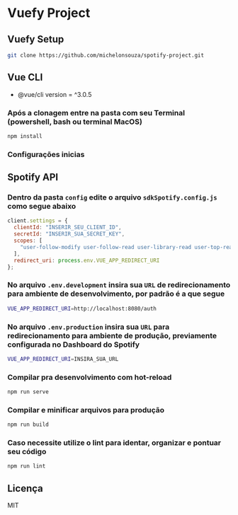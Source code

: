 # Vuefy Project

## Vuefy Setup

```bash
git clone https://github.com/michelonsouza/spotify-project.git
```

## Vue CLI

- @vue/cli version = ^3.0.5

### Após a clonagem entre na pasta com seu Terminal (powershell, bash ou terminal MacOS)

```bash
npm install
```

### Configurações inicias

## Spotify API

### Dentro da pasta `config` edite o arquivo `sdkSpotify.config.js` como segue abaixo

```js
client.settings = {
  clientId: "INSERIR_SEU_CLIENT_ID",
  secretId: "INSERIR_SUA_SECRET_KEY",
  scopes: [
    "user-follow-modify user-follow-read user-library-read user-top-read"
  ],
  redirect_uri: process.env.VUE_APP_REDIRECT_URI
};
```

### No arquivo `.env.development` insira sua `URL` de redirecionamento para ambiente de desenvolvimento, por padrão é a que segue

```bash
VUE_APP_REDIRECT_URI=http://localhost:8080/auth
```

### No arquivo `.env.production` insira sua `URL` para redirecionamento para ambiente de produção, previamente configurada no Dashboard do Spotify

```bash
VUE_APP_REDIRECT_URI=INSIRA_SUA_URL
```

### Compilar pra desenvolvimento com hot-reload

```bash
npm run serve
```

### Compilar e minificar arquivos para produção

```bash
npm run build
```

### Caso necessite utilize o lint para identar, organizar e pontuar seu código

```bash
npm run lint
```

## Licença

MIT
